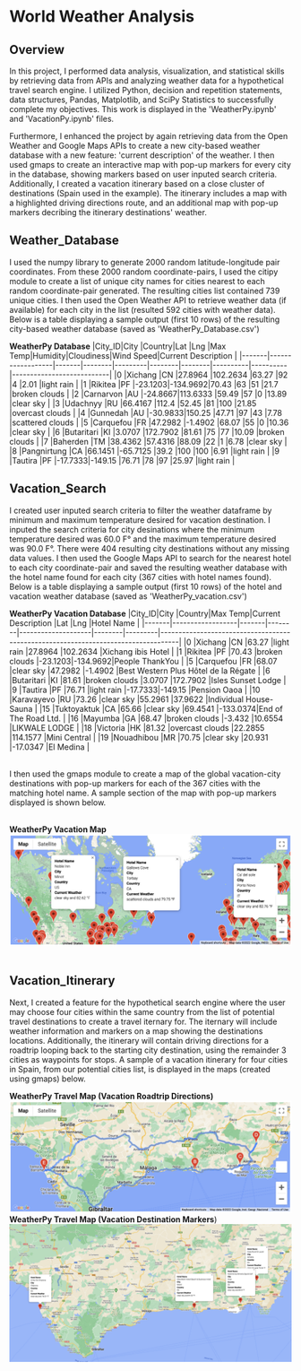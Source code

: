# World Weather Analysis

## Overview
In this project, I performed data analysis, visualization, and statistical skills by retrieving data from APIs and analyzing weather data for a hypothetical travel search engine. I utilized Python, decision and repetition statements, data structures, Pandas, Matplotlib, and SciPy Statistics to successfully complete my objectives. This work is displayed in the 'WeatherPy.ipynb' and 'VacationPy.ipynb' files.

Furthermore, I enhanced the project by again retrieving data from the Open Weather and Google Maps APIs to create a new city-based weather database with a new feature: 'current description' of the weather. I then used gmaps to create an interactive map with pop-up markers for every city in the database, showing markers based on user inputed search criteria. Additionally, I created a vacation itinerary based on a close cluster of destinations (Spain used in the example). The itinerary includes a map with a highlighted driving directions route, and an additional map with pop-up markers decribing the itinerary destinations' weather.   

## Weather_Database
I used the numpy library to generate 2000 random latitude-longitude pair coordinates. From these 2000 random coordinate-pairs, I used the citipy module to create a list of unique city names for cities nearest to each random coordinate-pair generated. The resulting cities list contained 739 unique cities. I then used the Open Weather API to retrieve weather data (if available) for each city in the list (resulted 592 cities with weather data). Below is a table displaying a sample output (first 10 rows) of the resulting city-based weather database (saved as 'WeatherPy_Database.csv')

__WeatherPy Database__
|City_ID|City              |Country|Lat     |Lng      |Max Temp|Humidity|Cloudiness|Wind Speed|Current Description        |
|-------|------------------|-------|--------|---------|--------|--------|----------|----------|---------------------------|
|0      |Xichang           |CN     |27.8964 |102.2634 |63.27   |92      |4         |2.01      |light rain                 |
|1      |Rikitea           |PF     |-23.1203|-134.9692|70.43   |63      |51        |21.7      |broken clouds              |
|2      |Carnarvon         |AU     |-24.8667|113.6333 |59.49   |57      |0         |13.89     |clear sky                  |
|3      |Udachnyy          |RU     |66.4167 |112.4    |52.45   |81      |100       |21.85     |overcast clouds            |
|4      |Gunnedah          |AU     |-30.9833|150.25   |47.71   |97      |43        |7.78      |scattered clouds           |
|5      |Carquefou         |FR     |47.2982 |-1.4902  |68.07   |55      |0         |10.36     |clear sky                  |
|6      |Butaritari        |KI     |3.0707  |172.7902 |81.61   |75      |77        |10.09     |broken clouds              |
|7      |Baherden          |TM     |38.4362 |57.4316  |88.09   |22      |1         |6.78      |clear sky                  |
|8      |Pangnirtung       |CA     |66.1451 |-65.7125 |39.2    |100     |100       |6.91      |light rain                 |
|9      |Tautira           |PF     |-17.7333|-149.15  |76.71   |78      |97        |25.97     |light rain                 |
<br>

## Vacation_Search
I created user inputed search criteria to filter the weather dataframe by minimum and maximum temperature desired for vacation destination. I inputed the search criteria for city desinations where the minimum temperature desired was 60.0 F° and the maximum temperature desired was 90.0 F°. There were 404 resulting city destinations without any missing data values. I then used the Google Maps API to search for the nearest hotel to each city coordinate-pair and saved the resulting weather database with the hotel name found for each city (367 cities with hotel names found). Below is a table displaying a sample output (first 10 rows) of the hotel and vacation weather database (saved as 'WeatherPy_vacation.csv')

__WeatherPy Vacation Database__
|City_ID|City              |Country|Max Temp|Current Description |Lat     |Lng      |Hotel Name                                                                         |
|-------|------------------|-------|--------|--------------------|--------|---------|-----------------------------------------------------------------------------------|
|0      |Xichang           |CN     |63.27   |light rain          |27.8964 |102.2634 |Xichang ibis Hotel                                                                 |
|1      |Rikitea           |PF     |70.43   |broken clouds       |-23.1203|-134.9692|People ThankYou                                                                    |
|5      |Carquefou         |FR     |68.07   |clear sky           |47.2982 |-1.4902  |Best Western Plus Hôtel de la Régate                                               |
|6      |Butaritari        |KI     |81.61   |broken clouds       |3.0707  |172.7902 |Isles Sunset Lodge                                                                 |
|9      |Tautira           |PF     |76.71   |light rain          |-17.7333|-149.15  |Pension Oaoa                                                                       |
|10     |Karavayevo        |RU     |73.26   |clear sky           |55.2961 |37.9622  |Individual House-Sauna                                                             |
|15     |Tuktoyaktuk       |CA     |65.66   |clear sky           |69.4541 |-133.0374|End of The Road Ltd.                                                               |
|16     |Mayumba           |GA     |68.47   |broken clouds       |-3.432  |10.6554  |LIKWALE LODGE                                                                      |
|18     |Victoria          |HK     |81.32   |overcast clouds     |22.2855 |114.1577 |Mini Central                                                                       |
|19     |Nouadhibou        |MR     |70.75   |clear sky           |20.931  |-17.0347 |El Medina                                                                          |

<br>
I then used the gmaps module to create a map of the global vacation-city destinations with pop-up markers for each of the 367 cities with the matching hotel name. A sample section of the map with pop-up markers displayed is shown below.
<br>
<br>

__WeatherPy Vacation Map__
![file](Vacation_Search/WeatherPy_vacation_map.png)
<br>
<br>

## Vacation_Itinerary
Next, I created a feature for the hypothetical search engine where the user may choose four cities within the same country from the list of potential travel destinations to create a travel iternary for. The iternary will include weather information and markers on a map showing the destinations locations. Additionally, the itinerary will contain driving directions for a roadtrip looping back to the starting city destination, using the remainder 3 cities as waypoints for stops. A sample of a vacation itinerary for four cities in Spain, from our potential cities list, is displayed in the maps (created using gmaps) below.

__WeatherPy Travel Map (Vacation Roadtrip Directions)__
![travel_map1](Vacation_Itinerary/WeatherPy_travel_map.png)
__WeatherPy Travel Map (Vacation Destination Markers__)
![travel_map2](Vacation_Itinerary/WeatherPy_travel_map_markers.png)